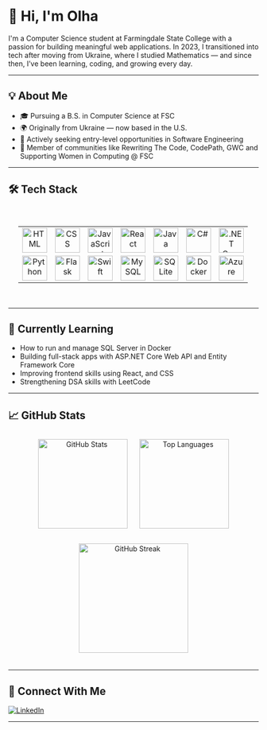 # 👋 Hi, I'm Olha

I'm a Computer Science student at Farmingdale State College with a passion for building meaningful web applications. In 2023, I transitioned into tech after moving from Ukraine, where I studied Mathematics — and since then, I’ve been learning, coding, and growing every day.


---

## 💡 About Me

- 🎓 Pursuing a B.S. in Computer Science at FSC
- 🌍 Originally from Ukraine — now based in the U.S.
- 💼 Actively seeking entry-level opportunities in Software Engineering
- 🤝 Member of communities like Rewriting The Code, CodePath, GWC and Supporting Women in Computing @ FSC

---

## 🛠 Tech Stack

<div align="center" style="padding: 20px;">
  <!-- Tech Icons Row -->
  <table>
    <tr>
      <td align="center">
        <img width="50" src="https://raw.githubusercontent.com/marwin1991/profile-technology-icons/refs/heads/main/icons/html.png" alt="HTML" title="HTML"/>
      </td>
      <td align="center">
        <img width="50" src="https://raw.githubusercontent.com/marwin1991/profile-technology-icons/refs/heads/main/icons/css.png" alt="CSS" title="CSS"/>
      </td>
      <td align="center">
        <img width="50" src="https://raw.githubusercontent.com/marwin1991/profile-technology-icons/refs/heads/main/icons/javascript.png" alt="JavaScript" title="JavaScript"/>
      </td>
      <td align="center">
        <img width="50" src="https://raw.githubusercontent.com/marwin1991/profile-technology-icons/refs/heads/main/icons/react.png" alt="React" title="React"/>
      </td>
      <td align="center">
        <img width="50" src="https://raw.githubusercontent.com/marwin1991/profile-technology-icons/refs/heads/main/icons/java.png" alt="Java" title="Java"/>
      </td>
      <td align="center">
        <img width="50" src="https://raw.githubusercontent.com/marwin1991/profile-technology-icons/refs/heads/main/icons/c%23.png" alt="C#" title="C#"/>
      </td>
      <td align="center">
        <img width="50" src="https://raw.githubusercontent.com/marwin1991/profile-technology-icons/refs/heads/main/icons/_net_core.png" alt=".NET Core" title=".NET Core"/>
      </td>
    </tr>
    <tr>
      <td align="center">
        <img width="50" src="https://raw.githubusercontent.com/marwin1991/profile-technology-icons/refs/heads/main/icons/python.png" alt="Python" title="Python"/>
      </td>
      <td align="center">
        <img width="50" src="https://raw.githubusercontent.com/marwin1991/profile-technology-icons/refs/heads/main/icons/flask.png" alt="Flask" title="Flask"/>
      </td>
      <td align="center">
        <img width="50" src="https://raw.githubusercontent.com/marwin1991/profile-technology-icons/refs/heads/main/icons/swift.png" alt="Swift" title="Swift"/>
      </td>
      <td align="center">
        <img width="50" src="https://raw.githubusercontent.com/marwin1991/profile-technology-icons/refs/heads/main/icons/mysql.png" alt="MySQL" title="MySQL"/>
      </td>
      <td align="center">
        <img width="50" src="https://raw.githubusercontent.com/marwin1991/profile-technology-icons/refs/heads/main/icons/sqlite.png" alt="SQLite" title="SQLite"/>
      </td>
      <td align="center">
        <img width="50" src="https://raw.githubusercontent.com/marwin1991/profile-technology-icons/refs/heads/main/icons/docker.png" alt="Docker" title="Docker"/>
      </td>
      <td align="center">
        <img width="50" src="https://raw.githubusercontent.com/marwin1991/profile-technology-icons/refs/heads/main/icons/microsoft_azure.png" alt="Azure" title="Microsoft Azure"/>
      </td>
    </tr>
  </table>
</div>


---

## 🌱 Currently Learning

- How to run and manage SQL Server in Docker
- Building full-stack apps with ASP.NET Core Web API and Entity Framework Core
- Improving frontend skills using React, and CSS
- Strengthening DSA skills with LeetCode

---

## 📈 GitHub Stats

<div align="center">

  <img src="https://github-readme-stats.vercel.app/api?username=colaola20&show_icons=true&theme=tokyonight&hide_border=false&border_radius=10" height="180" alt="GitHub Stats" style="margin: 10px;" />

  <img src="https://github-readme-stats.vercel.app/api/top-langs/?username=colaola20&layout=compact&theme=tokyonight&hide_border=false&border_radius=10" height="180" alt="Top Languages" style="margin: 10px;" />

</div>

<div align="center">

  <img src="https://streak-stats.demolab.com?user=colaola20&locale=en&mode=daily&theme=tokyonight&hide_border=false&border_radius=10" height="220" alt="GitHub Streak" style="margin: 20px 0;" />

</div>

---

## 🤝 Connect With Me

[![LinkedIn](https://img.shields.io/badge/-LinkedIn-blue?style=flat-square&logo=linkedin)](https://www.linkedin.com/in/olha-sorych)

---
